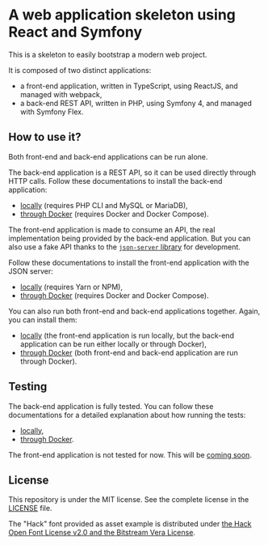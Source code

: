 # A web application skeleton using React and Symfony

This is a skeleton to easily bootstrap a modern web project.

It is composed of two distinct applications:
- a front-end application, written in TypeScript, using ReactJS, and managed with webpack,
- a back-end REST API, written in PHP, using Symfony 4, and managed with Symfony Flex.

## How to use it?

Both front-end and back-end applications can be run alone. 

The back-end application is a REST API, so it can be used directly through HTTP calls. 
Follow these documentations to install the back-end application:
- [locally](https://github.com/damien-carcel/app-skeleton/blob/master/doc/install/back/local.md) (requires PHP CLI and MySQL or MariaDB),
- [through Docker](https://github.com/damien-carcel/app-skeleton/blob/master/doc/install/back/docker.md) (requires Docker and Docker Compose).

The front-end application is made to consume an API, the real implementation being provided by the back-end application.
But you can also use a fake API thanks to the [`json-server` library](https://github.com/typicode/json-server) for development.

Follow these documentations to install the front-end application with the JSON server:
- [locally](https://github.com/damien-carcel/app-skeleton/blob/master/doc/install/front/local.md) (requires Yarn or NPM),
- [through Docker](https://github.com/damien-carcel/app-skeleton/blob/master/doc/install/front/docker.md) (requires Docker and Docker Compose).

You can also run both front-end and back-end applications together. Again, you can install them:
- [locally](https://github.com/damien-carcel/app-skeleton/blob/master/doc/configure/local.md) (the front-end application is run locally, but the back-end application can be run either locally or through Docker),
- [through Docker](https://github.com/damien-carcel/app-skeleton/blob/master/doc/configure/docker.md) (both front-end and back-end application are run through Docker).

## Testing

The back-end application is fully tested. You can follow these documentations for a detailed explanation about how running the tests:
- [locally](https://github.com/damien-carcel/app-skeleton/blob/master/doc/test/back/local.md),
- [through Docker](https://github.com/damien-carcel/app-skeleton/blob/master/doc/test/back/docker.md).

The front-end application is not tested for now. This will be [coming soon](https://github.com/damien-carcel/app-skeleton/issues/15).

## License

This repository is under the MIT license. See the complete license in the [LICENSE](https://github.com/damien-carcel/app-skeleton/blob/master/LICENSE) file.

The "Hack" font provided as asset example is distributed under [the Hack Open Font License v2.0 and the Bitstream Vera License](https://github.com/chrissimpkins/Hack/blob/master/LICENSE.md).
